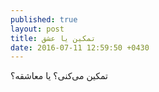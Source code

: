 ```yaml
---
published: true
layout: post
title: تمکین یا عشق
date: 2016-07-11 12:59:50 +0430
---
```


تمکین می‌کنی؟ یا معاشقه؟
